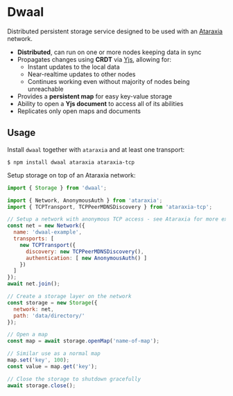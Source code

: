# Dwaal

Distributed persistent storage service designed to be used with an 
[Ataraxia](https://github.com/aholstenson/ataraxia) network.

* **Distributed**, can run on one or more nodes keeping data in sync
* Propagates changes using **CRDT** via [Yjs](https://github.com/yjs/yjs),
  allowing for:
  * Instant updates to the local data
  * Near-realtime updates to other nodes
  * Continues working even without majority of nodes being unreachable
* Provides a **persistent map** for easy key-value storage
* Ability to open a **Yjs document** to access all of its abilities
* Replicates only open maps and documents

## Usage

Install `dwaal` together with `ataraxia` and at least one transport:

```
$ npm install dwaal ataraxia ataraxia-tcp
```

Setup storage on top of an Ataraxia network:

```javascript
import { Storage } from 'dwaal';

import { Network, AnonymousAuth } from 'ataraxia';
import { TCPTransport, TCPPeerMDNSDiscovery } from 'ataraxia-tcp';

// Setup a network with anonymous TCP access - see Ataraxia for more examples
const net = new Network({
  name: 'dwaal-example',
  transports: [
    new TCPTransport({
      discovery: new TCPPeerMDNSDiscovery(),
      authentication: [ new AnonymousAuth() ]
    })
  ]
});
await net.join();

// Create a storage layer on the network
const storage = new Storage({
  network: net,
  path: 'data/directory/'
});

// Open a map
const map = await storage.openMap('name-of-map');

// Similar use as a normal map
map.set('key', 100);
const value = map.get('key');

// Close the storage to shutdown gracefully
await storage.close();
```
